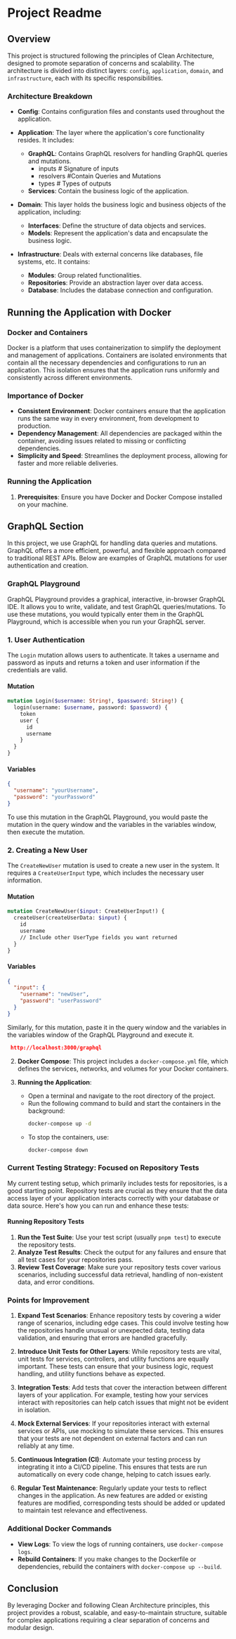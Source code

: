 # Project Readme

## Overview

This project is structured following the principles of Clean Architecture, designed to promote separation of concerns and scalability. The architecture is divided into distinct layers: `config`, `application`, `domain`, and `infrastructure`, each with its specific responsibilities.

### Architecture Breakdown

- **Config**: Contains configuration files and constants used throughout the application.

- **Application**: The layer where the application's core functionality resides. It includes:
  - **GraphQL**: Contains GraphQL resolvers for handling GraphQL queries and mutations.
    - inputs # Signature of inputs 
    - resolvers #Contain Queries and Mutations
    - types # Types of outputs
  - **Services**: Contain the business logic of the application.

- **Domain**: This layer holds the business logic and business objects of the application, including:
  - **Interfaces**: Define the structure of data objects and services.
  - **Models**: Represent the application's data and encapsulate the business logic.

- **Infrastructure**: Deals with external concerns like databases, file systems, etc. It contains:
  - **Modules**: Group related functionalities.
  - **Repositories**: Provide an abstraction layer over data access.
  - **Database**: Includes the database connection and configuration.

## Running the Application with Docker

### Docker and Containers

Docker is a platform that uses containerization to simplify the deployment and management of applications. Containers are isolated environments that contain all the necessary dependencies and configurations to run an application. This isolation ensures that the application runs uniformly and consistently across different environments.

### Importance of Docker

- **Consistent Environment**: Docker containers ensure that the application runs the same way in every environment, from development to production.
- **Dependency Management**: All dependencies are packaged within the container, avoiding issues related to missing or conflicting dependencies.
- **Simplicity and Speed**: Streamlines the deployment process, allowing for faster and more reliable deliveries.

### Running the Application

1. **Prerequisites**: Ensure you have Docker and Docker Compose installed on your machine.


## GraphQL Section

In this project, we use GraphQL for handling data queries and mutations. GraphQL offers a more efficient, powerful, and flexible approach compared to traditional REST APIs. Below are examples of GraphQL mutations for user authentication and creation.

### GraphQL Playground

GraphQL Playground provides a graphical, interactive, in-browser GraphQL IDE. It allows you to write, validate, and test GraphQL queries/mutations. To use these mutations, you would typically enter them in the GraphQL Playground, which is accessible when you run your GraphQL server.

### 1. User Authentication

The `Login` mutation allows users to authenticate. It takes a username and password as inputs and returns a token and user information if the credentials are valid.

#### Mutation

```graphql
mutation Login($username: String!, $password: String!) {
  login(username: $username, password: $password) {
    token
    user {
      id
      username
    }
  }
}
```

#### Variables

```json
{
  "username": "yourUsername",
  "password": "yourPassword"
}
```

To use this mutation in the GraphQL Playground, you would paste the mutation in the query window and the variables in the variables window, then execute the mutation.

### 2. Creating a New User

The `CreateNewUser` mutation is used to create a new user in the system. It requires a `CreateUserInput` type, which includes the necessary user information.

#### Mutation

```graphql
mutation CreateNewUser($input: CreateUserInput!) {
  createUser(createUserData: $input) {
    id
    username
    // Include other UserType fields you want returned
  }
}
```

#### Variables

```json
{
  "input": {
    "username": "newUser",
    "password": "userPassword"
  }
}
```

Similarly, for this mutation, paste it in the query window and the variables in the variables window of the GraphQL Playground and execute it.

```json
 http://localhost:3000/graphql
```

2. **Docker Compose**: This project includes a `docker-compose.yml` file, which defines the services, networks, and volumes for your Docker containers.

3. **Running the Application**:
   - Open a terminal and navigate to the root directory of the project.
   - Run the following command to build and start the containers in the background:
     ```bash
     docker-compose up -d
     ```
   - To stop the containers, use:
     ```bash
     docker-compose down
     ```

### Current Testing Strategy: Focused on Repository Tests

My current testing setup, which primarily includes tests for repositories, is a good starting point. Repository tests are crucial as they ensure that the data access layer of your application interacts correctly with your database or data source. Here's how you can run and enhance these tests:

#### Running Repository Tests

1. **Run the Test Suite**: Use your test script (usually `pnpm test`) to execute the repository tests.
2. **Analyze Test Results**: Check the output for any failures and ensure that all test cases for your repositories pass.
3. **Review Test Coverage**: Make sure your repository tests cover various scenarios, including successful data retrieval, handling of non-existent data, and error conditions.

### Points for Improvement

1. **Expand Test Scenarios**: Enhance repository tests by covering a wider range of scenarios, including edge cases. This could involve testing how the repositories handle unusual or unexpected data, testing data validation, and ensuring that errors are handled gracefully.

2. **Introduce Unit Tests for Other Layers**: While repository tests are vital, unit tests for services, controllers, and utility functions are equally important. These tests can ensure that your business logic, request handling, and utility functions behave as expected.

3. **Integration Tests**: Add tests that cover the interaction between different layers of your application. For example, testing how your services interact with repositories can help catch issues that might not be evident in isolation.

4. **Mock External Services**: If your repositories interact with external services or APIs, use mocking to simulate these services. This ensures that your tests are not dependent on external factors and can run reliably at any time.

5. **Continuous Integration (CI)**: Automate your testing process by integrating it into a CI/CD pipeline. This ensures that tests are run automatically on every code change, helping to catch issues early.

6. **Regular Test Maintenance**: Regularly update your tests to reflect changes in the application. As new features are added or existing features are modified, corresponding tests should be added or updated to maintain test relevance and effectiveness.

### Additional Docker Commands

- **View Logs**: To view the logs of running containers, use `docker-compose logs`.
- **Rebuild Containers**: If you make changes to the Dockerfile or dependencies, rebuild the containers with `docker-compose up --build`.

## Conclusion

By leveraging Docker and following Clean Architecture principles, this project provides a robust, scalable, and easy-to-maintain structure, suitable for complex applications requiring a clear separation of concerns and modular design.